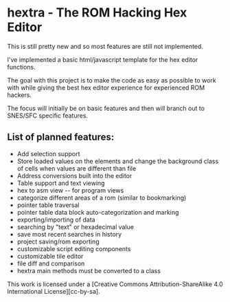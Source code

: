 # hextra - The ROM Hacking Hex Editor

This is still pretty new and so most features are still not implemented.

I've implemented a basic html/javascript template for the hex editor functions.

The goal with this project is to make the code as easy as possible to work with while giving the best hex editor experience for experienced ROM hackers.

The focus will initially be on basic features and then will branch out to SNES/SFC specific features.


## List of planned features:
* Add selection support
* Store loaded values on the elements and change the background class of cells when values are different than file
* Address conversions built into the editor
* Table support and text viewing
* hex to asm view -- for program views
* categorize different areas of a rom (similar to bookmarking)
* pointer table traversal
* pointer table data block auto-categorization and marking
* exporting/importing of data
* searching by "text" or hexadecimal value
* save most recent searches in history
* project saving/rom exporting
* customizable script editing components
* customizable tile editor
* file diff and comparison
* hextra main methods must be converted to a class


This work is licensed under a
[Creative Commons Attribution-ShareAlike 4.0 International License][cc-by-sa].